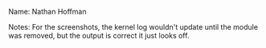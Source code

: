 Name: Nathan Hoffman

Notes: For the screenshots, the kernel log wouldn't update until the module was removed, 
	but the output is correct it just looks off.
